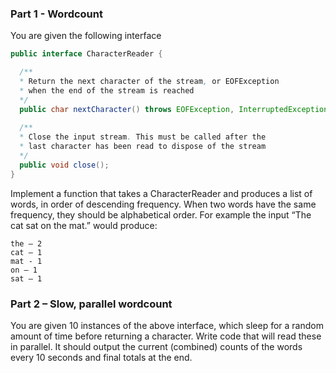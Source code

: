 ### Part 1 - Wordcount
You are given the following interface

```java
public interface CharacterReader {

  /**
  * Return the next character of the stream, or EOFException 
  * when the end of the stream is reached
  */
  public char nextCharacter() throws EOFException, InterruptedException;
  
  /**
  * Close the input stream. This must be called after the 
  * last character has been read to dispose of the stream 
  */
  public void close();
}
```
Implement a function that takes a CharacterReader and produces a list of words, in order of descending frequency. 
When two words have the same frequency, they should be alphabetical order.
For example the input “The cat sat on the mat.” would produce:
```
the – 2
cat – 1
mat - 1
on – 1
sat – 1
```
### Part 2 – Slow, parallel wordcount
You are given 10 instances of the above interface, which sleep for a random amount of time before returning a character. 
Write code that will read these in parallel. 
It should output the current (combined) counts of the words every 10 seconds and final totals at the end.
